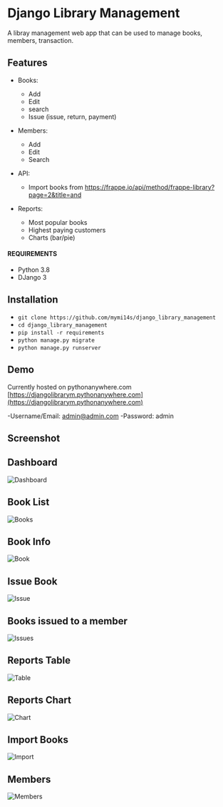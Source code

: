 # Django Library Management

A libray management web app that can be used to manage books, members, transaction.

## Features
- Books:
    - Add
    - Edit
    - search
    - Issue (issue, return, payment)


- Members:
    - Add
    - Edit
    - Search

- API:
    - Import books from https://frappe.io/api/method/frappe-library?page=2&title=and

- Reports:
    - Most popular books
    - Highest paying customers
    - Charts (bar/pie)

#### REQUIREMENTS
- Python 3.8
- DJango 3

## Installation
- ```git clone https://github.com/mymi14s/django_library_management```
- ```cd django_library_management```
- ```pip install -r requirements```
- ```python manage.py migrate```
- ```python manage.py runserver```

## Demo
Currently hosted on pythonanywhere.com
[https://djangolibrarym.pythonanywhere.com](https://djangolibrarym.pythonanywhere.com)

-Username/Email: admin@admin.com
-Password: admin


## Screenshot
## Dashboard
![Dashboard](https://github.com/mymi14s/django_library_management/tree/master/screenshots/dashboard.png?raw=true "Dashboard")

## Book List
![Books](https://github.com/mymi14s/django_library_management/tree/master/screenshots/books.png?raw=true "Books")

## Book Info
![Book](https://github.com/mymi14s/django_library_management/tree/master/screenshots/book.png?raw=true "Book")

## Issue Book
![Issue](https://github.com/mymi14s/django_library_management/tree/master/screenshots/issuebook.png?raw=true "Issue")

## Books issued to a member
![Issues](https://github.com/mymi14s/django_library_management/tree/master/screenshots/memberissues.png?raw=true "Issues")

## Reports Table
![Table](https://github.com/mymi14s/django_library_management/tree/master/screenshots/reporttable.png?raw=true "Table")

## Reports Chart
![Chart](https://github.com/mymi14s/django_library_management/tree/master/screenshots/reportchart.png?raw=true "Chart")

## Import Books
![Import](https://github.com/mymi14s/django_library_management/tree/master/screenshots/import.png?raw=true "Import")

## Members
![Members](https://github.com/mymi14s/django_library_management/tree/master/screenshots/members.png?raw=true "Members")
